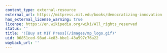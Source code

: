 ```yaml
---
content_type: external-resource
external_url: https://mitpress.mit.edu/books/democratizing-innovation
has_external_license_warning: true
license: https://en.wikipedia.org/wiki/All_rights_reserved
status: ''
title: '![Buy at MIT Press](/images/mp_logo.gif)'
uid: 06851ced-98ad-4e83-bbe1-43a597c76a22
wayback_url: ''
---
```

